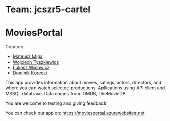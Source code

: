 # Team: jcszr5-cartel
# MoviesPortal

Creators:
- [Mateusz Miga](https://github.com/mateuszmiga) 
- [Wojciech Tyszkiewicz](https://github.com/wojciechTyszkiewicz) 
- [Łukasz Winowicz](https://github.com/LukaszWinowicz) 
- [Dominik Korecki](https://github.com/McKormick) 

This app provides information about movies, ratings, actors, directors, and where you can watch selected productions.
Apllications using API client and MSSQL database. Data comes from: OMDB, TheMovieDB.

You are welcome to testing and giving feedback!

You can check our app on:  https://moviesportal.azurewebsites.net
